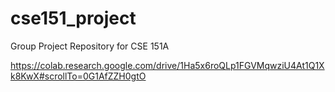 # cse151_project
Group Project Repository for CSE 151A

https://colab.research.google.com/drive/1Ha5x6roQLp1FGVMqwziU4At1Q1Xk8KwX#scrollTo=0G1AfZZH0gtO
